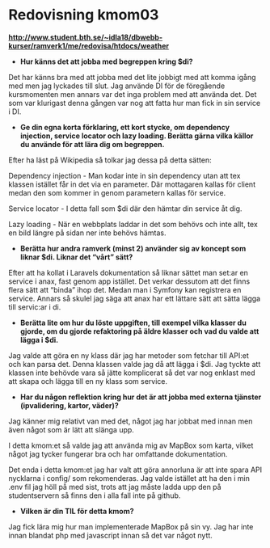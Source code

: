 ---
---
Redovisning kmom03
=========================
<p><strong><a href="http://www.student.bth.se/~idla18/dbwebb-kurser/ramverk1/me/redovisa/htdocs/weather" target="_blank">http://www.student.bth.se/~idla18/dbwebb-kurser/ramverk1/me/redovisa/htdocs/weather</a>&nbsp;</strong></p><ul><li><strong>Hur känns det att jobba med begreppen kring $di?</strong></li></ul><p><span style="font-weight: 400;" data-mce-style="font-weight: 400;">Det har känns bra med att jobba med det lite jobbigt med att komma igång med men jag lyckades till slut. Jag använde DI för de föregående kursmomenten men annars var det inga problem med att använda det. Det som var klurigast denna gången var nog att fatta hur man fick in sin service i DI.</span></p><ul><li><strong>Ge din egna korta förklaring, ett kort stycke, om dependency injection, service locator och lazy loading. Berätta gärna vilka källor du använde för att lära dig om begreppen.</strong></li></ul><p><span style="font-weight: 400;" data-mce-style="font-weight: 400;">Efter ha läst på Wikipedia så tolkar jag dessa på detta sätten:</span></p><p><span style="font-weight: 400;" data-mce-style="font-weight: 400;">Dependency injection - Man kodar inte in sin dependency utan att tex klassen istället får in det via en parameter. Där mottagaren kallas för client medan den som kommer in genom parametern kallas för service.&nbsp;</span></p><p><span style="font-weight: 400;" data-mce-style="font-weight: 400;">Service locator - I detta fall som $di där den hämtar din service åt dig.</span></p><p><span style="font-weight: 400;" data-mce-style="font-weight: 400;">Lazy loading - När en webbplats laddar in det som behövs och inte allt, tex en bild längre på sidan ner inte behövs hämtas.&nbsp;</span></p><ul><li><strong>Berätta hur andra ramverk (minst 2) använder sig av koncept som liknar $di. Liknar det “vårt” sätt?</strong></li></ul><p><span style="font-weight: 400;" data-mce-style="font-weight: 400;">Efter att ha kollat i Laravels dokumentation så liknar sättet man set:ar en service i anax, fast genom app istället. Det verkar dessutom att det finns flera sätt att “binda” ihop det. Medan man i Symfony kan registrera en service. Annars så skulel jag säga att anax har ett lättare sätt att sätta lägga till servic:ar i di.</span></p><ul><li><strong>Berätta lite om hur du löste uppgiften, till exempel vilka klasser du gjorde, om du gjorde refaktoring på äldre klasser och vad du valde att lägga i $di.</strong></li></ul><p><span style="font-weight: 400;" data-mce-style="font-weight: 400;">Jag valde att göra en ny klass där jag har metoder som fetchar till API:et och kan parsa det. Denna klassen valde jag då att lägga i $di. Jag tyckte att klassen inte behövde vara så jätte komplicerat så det var nog enklast med att skapa och lägga till en ny klass som service.</span></p><ul><li><strong>Har du någon reflektion kring hur det är att jobba med externa tjänster (ipvalidering, kartor, väder)?</strong></li></ul><p><span style="font-weight: 400;" data-mce-style="font-weight: 400;">Jag känner mig relativt van med det, något jag har jobbat med innan men även något som är lätt att slänga upp.&nbsp;</span></p><p><span style="font-weight: 400;" data-mce-style="font-weight: 400;">I detta kmom:et så valde jag att använda mig av MapBox som karta, vilket något jag tycker fungerar bra och har omfattande dokumentation.</span></p><p><span style="font-weight: 400;" data-mce-style="font-weight: 400;">Det enda i detta kmom:et jag har valt att göra annorluna är att inte spara API nycklarna i config/ som rekomenderas. Jag valde istället att ha den i min .env fil jag höll på med sist, trots att jag måste ladda upp den på studentservern så finns den i alla fall inte på github.&nbsp;</span></p><ul><li><strong>Vilken är din TIL för detta kmom?</strong></li></ul><p><span style="font-weight: 400;" data-mce-style="font-weight: 400;">Jag fick lära mig hur man implementerade MapBox på sin vy. Jag har inte innan blandat php med javascript innan så det var något nytt.</span></p><p><br><br></p>
